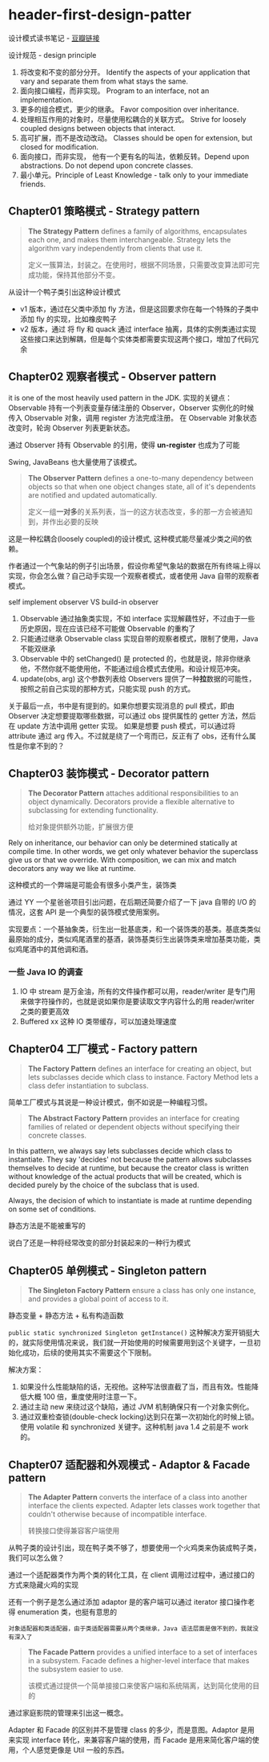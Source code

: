 # header-first-design-patter

设计模式读书笔记 - [豆瓣链接](https://book.douban.com/subject/2243615/)

设计规范 - design principle

1. 将改变和不变的部分分开。 Identify the aspects of your application that vary and separate them from what stays the same.
1. 面向接口编程，而非实现。 Program to an interface, not an implementation.
1. 更多的组合模式，更少的继承。 Favor composition over inheritance.
1. 处理相互作用的对象时，尽量使用松耦合的关联方式。 Strive for loosely coupled designs between objects that interact.
1. 高可扩展，而不是改动改动。 Classes should be open for extension, but closed for modification.
1. 面向接口，而非实现， 他有一个更有名的叫法，依赖反转。Depend upon abstractions. Do not depend upon concrete classes.
1. 最小单元。Principle of Least Knowledge - talk only to your immediate friends.

## Chapter01 策略模式 - Strategy pattern

> **The Strategy Pattern** defines a family of algorithms, encapsulates each one, and makes them interchangeable.
> Strategy lets the algorithm vary independently from clients that use it.
>
> 定义一簇算法，封装之。在使用时，根据不同场景，只需要改变算法即可完成功能，保持其他部分不变。

从设计一个鸭子类引出这种设计模式

* v1 版本，通过在父类中添加 fly 方法，但是这回要求你在每一个特殊的子类中添加 fly 的实现，比如橡皮鸭子
* v2 版本，通过 将 fly 和 quack 通过 interface 抽离，具体的实例类通过实现这些接口来达到解耦，但是每个实体类都需要实现这两个接口，增加了代码冗余

## Chapter02 观察者模式 - Observer pattern

it is one of the most heavily used pattern in the JDK. 实现的关键点：Observable 持有一个列表变量存储注册的 Observer，Observer 实例化的时候传入 Observable 对象，调用 register 方法完成注册。
在 Observable 对象状态改变时，轮询 Observer 列表更新状态。

通过 Observer 持有 Observable 的引用，使得 **un-register** 也成为了可能

Swing, JavaBeans 也大量使用了该模式。

> **The Observer Pattern** defines a one-to-many dependency between objects so that when one object changes state, all of it's dependents are notified and updated automatically.
>
> 定义一组**一对多**的关系列表，当一的这方状态改变，多的那一方会被通知到，并作出必要的反映

这是一种松耦合(loosely coupled)的设计模式, 这种模式能尽量减少类之间的依赖。

作者通过一个气象站的例子引出场景，假设你希望气象站的数据在所有终端上得以实现，你会怎么做？自己动手实现一个观察者模式，或者使用 Java 自带的观察者模式。

self implement observer VS build-in observer

1. Observable 通过抽象类实现，不如 interface 实现解藕性好，不过由于一些历史原因，现在应该已经不可能做 Observable 的重构了
1. 只能通过继承 Observable class 实现自带的观察者模式，限制了使用，Java 不能双继承
1. Observable 中的 setChanged() 是 protected 的，也就是说，除非你继承他，不然你就不能使用他，不能通过组合模式去使用。和设计规范冲突。
1. update(obs, arg) 这个参数列表给 Observers 提供了一种**拉**数据的可能性，按照之前自己实现的那种方式，只能实现 push 的方式。

关于最后一点，书中是有提到的。如果你想要实现消息的 pull 模式，即由 Observer 决定想要提取哪些数据，可以通过 obs 提供属性的 getter 方法，然后在 update 方法中调用 getter 实现。
如果是想要 push 模式，可以通过将 attribute 通过 arg 传入。不过就是绕了一个弯而已，反正有了 obs，还有什么属性是你拿不到的？

## Chapter03 装饰模式 - Decorator pattern

> **The Decorator Pattern** attaches additional responsibilities to an object dynamically. 
> Decorators provide a flexible alternative to subclassing for extending functionality.
>
> 给对象提供额外功能，扩展很方便

Rely on inheritance, our behavior can only be determined statically at compile time. In other words, we get only whatever behavior the superclass give us or that we override.
With composition, we can mix and match decorators any way we like at runtime. 

这种模式的一个弊端是可能会有很多小类产生，装饰类

通过 YY 一个星爸爸项目引出问题，在后期还简要介绍了一下 java 自带的 I/O 的情况，这套 API 是一个典型的装饰模式使用案例。

实现要点：一个基抽象类，衍生出一批基底类，和一个装饰类的基类。基底类类似最原始的成分，类似鸡尾酒里的基酒，装饰基类衍生出装饰类来增加基类功能，类似鸡尾酒中的其他调和酒。

### 一些 Java IO 的调查

1. IO 中 stream 是万金油，所有的文件操作都可以用，reader/writer 是专门用来做字符操作的，也就是说如果你是要读取文字内容什么的用 reader/writer 之类的要更高效
1. Buffered xx 这种 IO 类带缓存，可以加速处理速度

## Chapter04 工厂模式 - Factory pattern

> **The Factory Pattern** defines an interface for creating an object, but lets subclasses decide which class to instance.
> Factory Method lets a class defer instantiation to subclass.
>

简单工厂模式与其说是一种设计模式，倒不如说是一种编程习惯。

> **The Abstract Factory Pattern** provides an interface for creating families of related or dependent objects without specifying their concrete classes.
>

In this pattern, we always say lets subclasses decide which class to instantiate. They say 'decides' not because the pattern allows subclasses themselves to decide at runtime,
but because the creator class is written without knowledge of the actual products that will be created, which is decided purely by the choice of the subclass that is used.

Always, the decision of which to instantiate is made at runtime depending on some set of conditions.

静态方法是不能被重写的

说白了还是一种将经常改变的部分封装起来的一种行为模式

## Chapter05 单例模式 - Singleton pattern

> **The Singleton Factory Pattern** ensure a class has only one instance, and provides a global point of access to it.
>

静态变量 + 静态方法 + 私有构造函数

`public static synchronized Singleton getInstance()` 这种解决方案开销挺大的，就实际使用情况来说，我们就一开始使用的时候需要用到这个关键字，一旦初始化成功，后续的使用其实不需要这个下限制。

解决方案：

1. 如果没什么性能缺陷的话，无视他。这种写法很直截了当，而且有效。性能降低大概 100 倍，重度使用时注意一下。
2. 通过主动 new 来绕过这个缺陷，通过 JVM 机制确保只有一个对象实例化。
3. 通过双重检查锁(double-check locking)达到只在第一次初始化的时候上锁。使用 volatile 和 synchronized 关键字。这种机制 java 1.4 之前是不 work 的。

## Chapter07 适配器和外观模式 - Adaptor & Facade pattern

> **The Adapter Pattern** converts the interface of a class into another interface the clients expected.
> Adapter lets classes work together that couldn't otherwise because of incompatible interface.
>
> 转换接口使得兼容客户端使用

从鸭子类的设计引出，现在鸭子类不够了，想要使用一个火鸡类来伪装成鸭子类，我们可以怎么做？

通过一个适配器类作为两个类的转化工具，在 client 调用过过程中，通过接口的方式来隐藏火鸡的实现

还有一个例子是怎么通过添加 adaptor 是的客户端可以通过 iterator 接口操作老得 enumeration 类，也挺有意思的

    对象适配器和类适配器，由于类适配器需要从两个类继承，Java 语法层面是做不到的，我就没有深入了

> **The Facade Pattern** provides a unified interface to a set of interfaces in a subsystem.
> Facade defines a higher-level interface that makes the subsystem easier to use.
>
> 该模式通过提供一个简单接接口来使客户端和系统隔离，达到简化使用的目的

通过家庭影院的管理来引出这一概念。

Adapter 和 Facade 的区别并不是管理 class 的多少，而是意图。Adaptor 是用来实现 interface 转化，来兼容客户端的使用，而 Facade 是用来简化客户端的使用，个人感觉更像是 Util 一般的东西。


